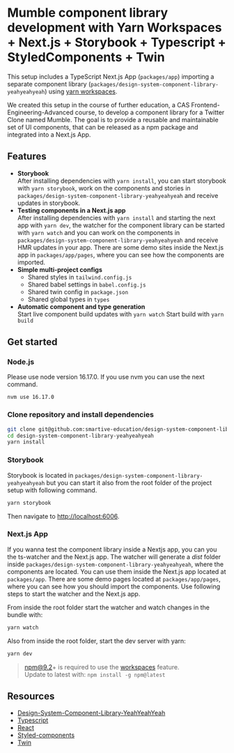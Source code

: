# Mumble component library development with Yarn Workspaces + Next.js + Storybook + Typescript + StyledComponents + Twin

This setup includes a TypeScript Next.js App (`packages/app`) importing a separate component library (`packages/design-system-component-library-yeahyeahyeah`) using [yarn workspaces](https://classic.yarnpkg.com/en/docs/workspaces/).

We created this setup in the course of further education, a CAS Frontend-Engineering-Advanced course, to develop a component library for a Twitter Clone named Mumble. The goal is to provide a reusable and maintainable set of UI components, that can be released as a npm package and integrated into a Next.js App.

## Features
- **Storybook**<br/>After installing dependencies with `yarn install`, you can start storybook with `yarn storybook`, work on the components and stories in `packages/design-system-component-library-yeahyeahyeah` and receive updates in storybook.
- **Testing components in a Next.js app**<br/>After installing dependencies with `yarn install` and starting the next app with `yarn dev`, the watcher for the component library can be started with `yarn watch` and you can work on the components in `packages/design-system-component-library-yeahyeahyeah` and receive HMR updates in your app. There are some demo sites inside the Next.js app in `packages/app/pages`, where you can see how the components are imported.
- **Simple multi-project configs**
  - Shared styles in `tailwind.config.js`
  - Shared babel settings in `babel.config.js`
  - Shared twin config in `package.json`
  - Shared global types in `types`
- **Automatic component and type generation**<br/>
  Start live component build updates with `yarn watch`
  Start build with `yarn build`

## Get started

### Node.js

Please use node version 16.17.0. If you use nvm you can use the next command.

```shell
nvm use 16.17.0
```

### Clone repository and install dependencies

```bash
git clone git@github.com:smartive-education/design-system-component-library-yeahyeahyeah.git
cd design-system-component-library-yeahyeahyeah
yarn install
```

### Storybook

Storybook is located in `packages/design-system-component-library-yeahyeahyeah` but you can start it also from the root folder of the project setup with following command.

```bash
yarn storybook
```

Then navigate to [http://localhost:6006](http://localhost:6006/).

### Next.js App

If you wanna test the component library inside a Nextjs app, you can you the ts-watcher and the Next.js app. The watcher will generate a *dist* folder inside `packages/design-system-component-library-yeahyeahyeah`, where the components are located. You can use them inside the Next.js app located at `packages/app`. There are some demo pages located at `packages/app/pages`, where you can see how you should import the components. Use following steps to start the watcher and the Next.js app.

From inside the root folder start the watcher and watch changes in the bundle with:

```bash
yarn watch
```

Also from inside the root folder, start the dev server with yarn:

```bash
yarn dev
```

> npm@9.2+ is required to use the [workspaces](https://docs.npmjs.com/cli/v7/using-npm/workspaces) feature.<br/>Update to latest with: `npm install -g npm@latest`

## Resources

- [Design-System-Component-Library-YeahYeahYeah](https://github.com/smartive-education/design-system-component-library-yeahyeahyeah/pkgs/npm/design-system-component-library-yeahyeahyeah)
- [Typescript](https://www.typescriptlang.org/)
- [React](https://reactjs.org/)
- [Styled-components](https://styled-components.com/)
- [Twin](https://github.com/ben-rogerson/twin.macro)
